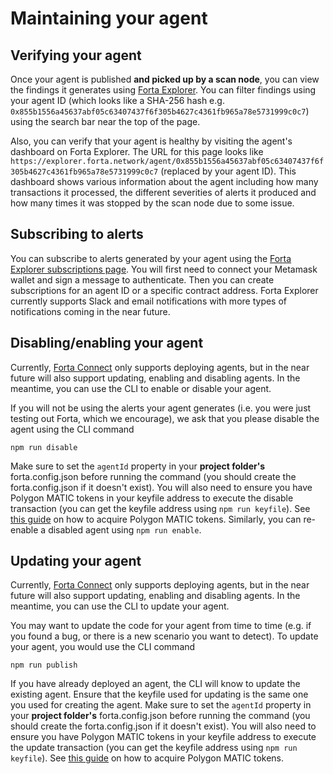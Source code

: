 # Maintaining your agent

## Verifying your agent

Once your agent is published **and picked up by a scan node**, you can view the findings it generates using [Forta Explorer](https://explorer.forta.network/). You can filter findings using your agent ID (which looks like a SHA-256 hash e.g. `0x855b1556a45637abf05c63407437f6f305b4627c4361fb965a78e5731999c0c7`) using the search bar near the top of the page.

Also, you can verify that your agent is healthy by visiting the agent's dashboard on Forta Explorer. The URL for this page looks like `https://explorer.forta.network/agent/0x855b1556a45637abf05c63407437f6f305b4627c4361fb965a78e5731999c0c7` (replaced by your agent ID). This dashboard shows various information about the agent including how many transactions it processed, the different severities of alerts it produced and how many times it was stopped by the scan node due to some issue.

## Subscribing to alerts

You can subscribe to alerts generated by your agent using the [Forta Explorer subscriptions page](https://explorer.forta.network/notifications). You will first need to connect your Metamask wallet and sign a message to authenticate. Then you can create subscriptions for an agent ID or a specific contract address. Forta Explorer currently supports Slack and email notifications with more types of notifications coming in the near future.


## Disabling/enabling your agent

Currently, [Forta Connect](https://connect.forta.network/) only supports deploying agents, but in the near future will also support updating, enabling and disabling agents. In the meantime, you can use the CLI to enable or disable your agent.

If you will not be using the alerts your agent generates (i.e. you were just testing out Forta, which we encourage), we ask that you please disable the agent using the CLI command
```
npm run disable
```
Make sure to set the `agentId` property in your **project folder's** forta.config.json before running the command (you should create the forta.config.json if it doesn't exist). You will also need to ensure you have Polygon MATIC tokens in your keyfile address to execute the disable transaction (you can get the keyfile address using `npm run keyfile`). See [this guide](matic.md) on how to acquire Polygon MATIC tokens. Similarly, you can re-enable a disabled agent using `npm run enable`.


## Updating your agent

Currently, [Forta Connect](https://connect.forta.network/) only supports deploying agents, but in the near future will also support updating, enabling and disabling agents. In the meantime, you can use the CLI to update your agent.

You may want to update the code for your agent from time to time (e.g. if you found a bug, or there is a new scenario you want to detect). To update your agent, you would use the CLI command
```
npm run publish
```
If you have already deployed an agent, the CLI will know to update the existing agent. Ensure that the keyfile used for updating is the same one you used for creating the agent. Make sure to set the `agentId` property in your **project folder's** forta.config.json before running the command (you should create the forta.config.json if it doesn't exist). You will also need to ensure you have Polygon MATIC tokens in your keyfile address to execute the update transaction (you can get the keyfile address using `npm run keyfile`). See [this guide](matic.md) on how to acquire Polygon MATIC tokens.

